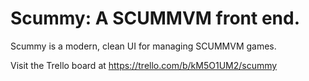 # Scummy: A SCUMMVM front end.

Scummy is a modern, clean UI for managing SCUMMVM games.

Visit the Trello board at https://trello.com/b/kM5O1UM2/scummy

